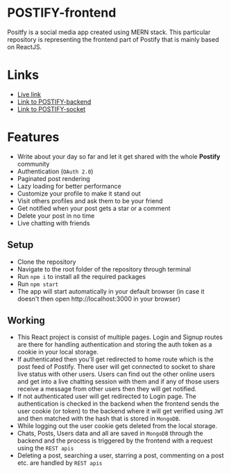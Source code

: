 # POSTIFY-frontend

Positfy is a social media app created using MERN stack. This particular repository is representing the frontend part of Postify that is mainly based on ReactJS.  

# Links
- [Live link](https://postify-sushanta.vercel.app)
- [Link to POSTIFY-backend](https://github.com/i9f3ct3d/POSTIFY-backend)
- [Link to POSTIFY-socket](https://github.com/i9f3ct3d/POSTIFY-socket)

# Features

- Write about your day so far and let it get shared with the whole **Postify** community
- Authentication  (`OAuth 2.0`)
- Paginated post rendering
- Lazy loading for better performance
- Customize your profile to make it stand out
- Visit others profiles and ask them to be your friend
- Get notified when your post gets a star or a comment
- Delete your post in no time
- Live chatting with friends

## Setup

- Clone the repository
- Navigate to the root folder of the repository through terminal
- Run `npm i` to install all the required packages
- Run `npm start`
- The app will start automatically in your default browser (in case it doesn't then open http://localhost:3000 in your browser)

## Working

- This React project is consist of multiple pages. Login and Signup routes are there for handling authentication and storing the auth token as a cookie in your local storage.
- If authenticated then you'll get redirected to home route which is the post feed of Postify. There user will get connected to socket to share live status with other users. Users can find out the other online users and get into a live chatting session with them and if any of those users receive a message from other users then they will get notified.
- If not authenticated user will get redirected to Login page. The authentication is checked in the backend when the frontend sends the user cookie (or token) to the backend where it will get verified using `JWT` and then matched with the hash that is stored in `MongoDB`.
- While logging out the user cookie gets deleted from the local storage.
- Chats, Posts, Users data and all are saved in `MongoDB` through the backend and the process is triggered by the frontend with a request using the `REST apis`
- Deleting a post, searching a user, starring a post, commenting on a post etc. are handled by `REST apis`
